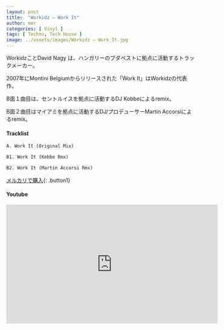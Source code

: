 ```yaml
---
layout: post
title:  "Workidz – Work It"
author: mmr
categories: [ Vinyl ]
tags: [ Techno, Tech House ]
image: ../assets/images/Workidz – Work It.jpg
---
```


WorkidzことDavid Nagy は、ハンガリーのブダペストに拠点に活動するトラックメーカー。

2007年にMontini Belgiumからリリースされた「Work It」はWorkidzの代表作。

B面１曲目は、セントルイスを拠点に活動するDJ Kobbeによるremix。

B面２曲目はマイアミを拠点に活動するDJ/プロデューサーMartin Accorsiによるremix。

#### Tracklist
```md
A. Work It (Original Mix)

B1. Work It (Kobbe Rmx) 

B2. Work It (Martin Accorsi Rmx) 
```

[メルカリで購入](https://jp.mercari.com/item/m40800419053?afid=6142608987){: .button1}

#### Youtube
<iframe width="560" height="315" src="https://www.youtube.com/embed/_J4YN3owx9o?si=a3zufyJsQxqLB62j" title="YouTube video player" frameborder="0" allow="accelerometer; autoplay; clipboard-write; encrypted-media; gyroscope; picture-in-picture; web-share" referrerpolicy="strict-origin-when-cross-origin" allowfullscreen></iframe>